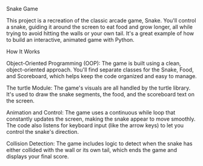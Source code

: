 Snake Game

This project is a recreation of the classic arcade game, Snake. You'll control a snake, guiding it around the screen to eat food and grow longer, all while trying to avoid hitting the walls or your own tail. It's a great example of how to build an interactive, animated game with Python.

How It Works

Object-Oriented Programming (OOP): The game is built using a clean, object-oriented approach. You'll find separate classes for the Snake, Food, and Scoreboard, which helps keep the code organized and easy to manage.

The turtle Module: The game's visuals are all handled by the turtle library. It's used to draw the snake segments, the food, and the scoreboard text on the screen.

Animation and Control: The game uses a continuous while loop that constantly updates the screen, making the snake appear to move smoothly. The code also listens for keyboard input (like the arrow keys) to let you control the snake's direction.

Collision Detection: The game includes logic to detect when the snake has either collided with the wall or its own tail, which ends the game and displays your final score.

